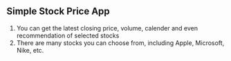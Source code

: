 ## Simple Stock Price App   
1. You can get the latest closing price, volume, calender and even recommendation of selected stocks  
2. There are many stocks you can choose from, including Apple, Microsoft, Nike, etc.
